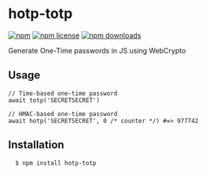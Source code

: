 # hotp-totp
[![npm](https://flat.badgen.net/npm/v/hotp-totp)](https://npmjs.com/package/hotp-totp)
[![npm license](https://flat.badgen.net/npm/license/hotp-totp)](https://npmjs.com/package/hotp-totp)
[![npm downloads](https://flat.badgen.net/npm/dm/hotp-totp)](https://npmjs.com/package/hotp-totp)

Generate One-Time passwords in JS using WebCrypto

## Usage

```
// Time-based one-time password
await totp('SECRETSECRET')
```

```
// HMAC-based one-time password
await hotp('SECRETSECRET', 0 /* counter */) #=> 977742
```

## Installation

      $ npm install hotp-totp

